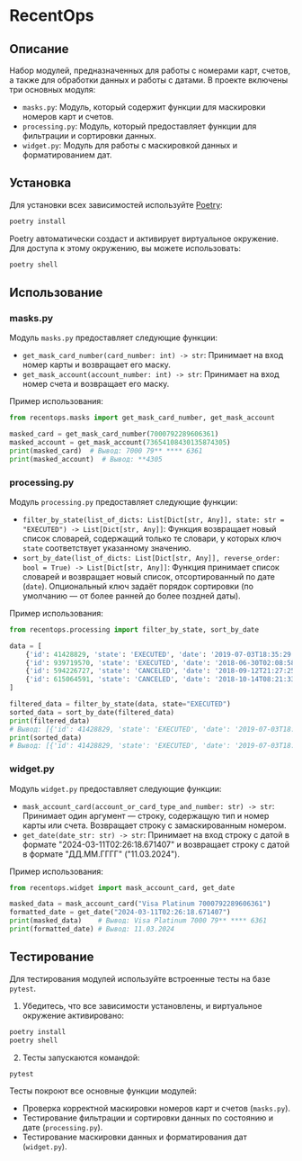 # RecentOps

## Описание

Набор модулей, предназначенных для работы с номерами карт, счетов, а также для обработки данных и работы с датами. В проекте включены три основных модуля:

- `masks.py`: Модуль, который содержит функции для маскировки номеров карт и счетов.
- `processing.py`: Модуль, который предоставляет функции для фильтрации и сортировки данных.
- `widget.py`: Модуль для работы с маскировкой данных и форматированием дат.

## Установка

Для установки всех зависимостей используйте [Poetry](https://python-poetry.org/):

```bash
poetry install
```

Poetry автоматически создаст и активирует виртуальное окружение. Для доступа к этому окружению, вы можете использовать:
```bash
poetry shell
```

## Использование

### masks.py

Модуль `masks.py` предоставляет следующие функции:

- `get_mask_card_number(card_number: int) -> str`: Принимает на вход номер карты и возвращает его маску.
- `get_mask_account(account_number: int) -> str`: Принимает на вход номер счета и возвращает его маску.

Пример использования:

```python
from recentops.masks import get_mask_card_number, get_mask_account

masked_card = get_mask_card_number(7000792289606361)
masked_account = get_mask_account(73654108430135874305)
print(masked_card)  # Вывод: 7000 79** **** 6361
print(masked_account)  # Вывод: **4305
```

### processing.py

Модуль `processing.py` предоставляет следующие функции:

- `filter_by_state(list_of_dicts: List[Dict[str, Any]], state: str = "EXECUTED") -> List[Dict[str, Any]]`: Функция возвращает новый список словарей, содержащий только те словари, у которых ключ `state` соответствует указанному значению.
- `sort_by_date(list_of_dicts: List[Dict[str, Any]], reverse_order: bool = True) -> List[Dict[str, Any]]`: Функция принимает список словарей и возвращает новый список, отсортированный по дате (`date`). Опциональный ключ задаёт порядок сортировки (по умолчанию — от более ранней до более поздней даты).

Пример использования:

```python
from recentops.processing import filter_by_state, sort_by_date

data = [
    {'id': 41428829, 'state': 'EXECUTED', 'date': '2019-07-03T18:35:29.512364'},
    {'id': 939719570, 'state': 'EXECUTED', 'date': '2018-06-30T02:08:58.425572'},
    {'id': 594226727, 'state': 'CANCELED', 'date': '2018-09-12T21:27:25.241689'},
    {'id': 615064591, 'state': 'CANCELED', 'date': '2018-10-14T08:21:33.419441'}
]

filtered_data = filter_by_state(data, state="EXECUTED")
sorted_data = sort_by_date(filtered_data)
print(filtered_data)
# Вывод: [{'id': 41428829, 'state': 'EXECUTED', 'date': '2019-07-03T18:35:29.512364'}, {'id': 939719570, 'state': 'EXECUTED', 'date': '2018-06-30T02:08:58.425572'}]
print(sorted_data)
# Вывод: [{'id': 41428829, 'state': 'EXECUTED', 'date': '2019-07-03T18:35:29.512364'}, {'id': 615064591, 'state': 'CANCELED', 'date': '2018-10-14T08:21:33.419441'}, {'id': 594226727, 'state': 'CANCELED', 'date': '2018-09-12T21:27:25.241689'}, {'id': 939719570, 'state': 'EXECUTED', 'date': '2018-06-30T02:08:58.425572'}]
```

### widget.py

Модуль `widget.py` предоставляет следующие функции:

- `mask_account_card(account_or_card_type_and_number: str) -> str`: Принимает один аргумент — строку, содержащую тип и номер карты или счета. Возвращает строку с замаскированным номером.
- `get_date(date_str: str) -> str`: Принимает на вход строку с датой в формате "2024-03-11T02:26:18.671407" и возвращает строку с датой в формате "ДД.ММ.ГГГГ" ("11.03.2024").

Пример использования:

```python
from recentops.widget import mask_account_card, get_date

masked_data = mask_account_card("Visa Platinum 7000792289606361")
formatted_date = get_date("2024-03-11T02:26:18.671407")
print(masked_data)    # Вывод: Visa Platinum 7000 79** **** 6361
print(formatted_date) # Вывод: 11.03.2024
```

## Тестирование

Для тестирования модулей используйте встроенные тесты на базе `pytest`.
1. Убедитесь, что все зависимости установлены, и виртуальное окружение активировано:
```bash
poetry install
poetry shell
```

2. Тесты запускаются командой:
```bash
pytest
```

Тесты покроют все основные функции модулей:
- Проверка корректной маскировки номеров карт и счетов (`masks.py`).
- Тестирование фильтрации и сортировки данных по состоянию и дате (`processing.py`).
- Тестирование маскировки данных и форматирования дат (`widget.py`).

